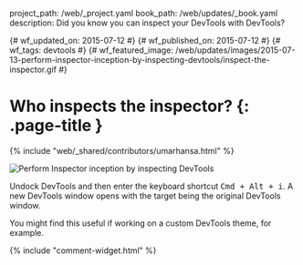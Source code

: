 project_path: /web/_project.yaml
book_path: /web/updates/_book.yaml
description: Did you know you can inspect your DevTools with DevTools?

{# wf_updated_on: 2015-07-12 #}
{# wf_published_on: 2015-07-12 #}
{# wf_tags: devtools #}
{# wf_featured_image: /web/updates/images/2015-07-13-perform-inspector-inception-by-inspecting-devtools/inspect-the-inspector.gif #}

# Who inspects the inspector? {: .page-title }

{% include "web/_shared/contributors/umarhansa.html" %}


<img src="/web/updates/images/2015-07-13-perform-inspector-inception-by-inspecting-devtools/inspect-the-inspector.gif" alt="Perform Inspector inception by inspecting DevTools">


Undock DevTools and then enter the keyboard shortcut <kbd class="kbd">Cmd + Alt + i</kbd>. A new DevTools window opens with the target being the original DevTools window.


You might find this useful if working on a custom DevTools theme, for example.



		


{% include "comment-widget.html" %}
